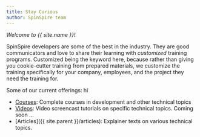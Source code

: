 ```yaml
---
title: Stay Curious
author: SpinSpire team
---
```


*Welcome to {{ site.name }}!*

SpinSpire developers are some of the best in the industry. They are good communicators and love to share their learning with *customized* training programs. Customized being the keyword here, because rather than giving you cookie-cutter training from prepared materials, we customize the training specifically for your company, employees, and the project they need the training for.

Some of our current offerings:
hi

- [Courses](course): Complete courses in development and other technical topics
- [Videos](video): Video screencast tutorials on specific technical topics. Coming soon ...
- [Articles]({{ site.parent }}/articles): Explainer texts on various technical topics.